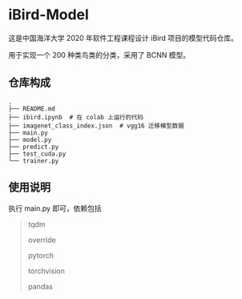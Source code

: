 # iBird-Model

这是中国海洋大学 2020 年软件工程课程设计 iBird 项目的模型代码仓库。

用于实现一个 200 种类鸟类的分类，采用了 BCNN 模型。

## 仓库构成

```
.
├── README.md
├── ibird.ipynb  # 在 colab 上运行的代码
├── imagenet_class_index.json  # vgg16 迁移模型数据
├── main.py
├── model.py
├── predict.py
├── test_cuda.py
└── trainer.py
```

## 使用说明

执行 main.py 即可，依赖包括

> tqdm
>
> override
>
> pytorch
>
> torchvision
>
> pandas